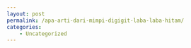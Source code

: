 ```yaml
---
layout: post
permalink: /apa-arti-dari-mimpi-digigit-laba-laba-hitam/
categories:
    - Uncategorized
---
```



